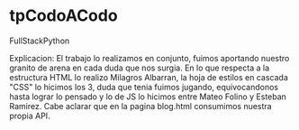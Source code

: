 # tpCodoACodo
FullStackPython




Explicacion:
El trabajo lo realizamos en conjunto, fuimos aportando nuestro granito de arena en cada duda que nos surgia. En lo que respecta a la estructura HTML lo realizo Milagros Albarran, la hoja de estilos en cascada "CSS" lo hicimos los 3, duda que tenia fuimos jugando, equivocandonos hasta lograr lo pensado y lo de JS lo hicimos entre Mateo Folino y Esteban Ramirez. Cabe aclarar que en la pagina blog.html consumimos nuestra propia API.
